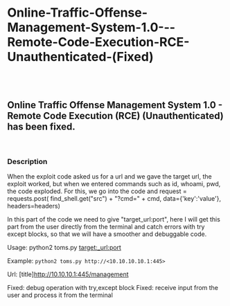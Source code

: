 # Online-Traffic-Offense-Management-System-1.0---Remote-Code-Execution-RCE-Unauthenticated-(Fixed)

<br>
<br>

## Online Traffic Offense Management System 1.0 - Remote Code Execution (RCE) (Unauthenticated) has been fixed.
<br>

### Description

When the exploit code asked us for a url and we gave the target url, the exploit worked, but when we entered commands such as id, whoami, pwd, the code exploded. For this, we go into the code and request = requests.post( find_shell.get("src") + "?cmd=" + cmd, data={'key':'value'}, headers=headers)

In this part of the code we need to give "target_url:port", here I will get this part from the user directly from the terminal and catch errors with try except blocks, so that we will have a smoother and debuggable code.
	
Usage: python2 toms.py <target:_url:port>

Example: `python2 toms.py http://<10.10.10.10.1:445>`

Url: 	[title]http://10.10.10.1:445/management

Fixed: debug operation with try,except block
Fixed: receive input from the user and process it from the terminal
